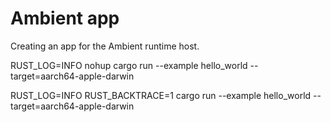 # Ambient app

Creating an app for the Ambient runtime host.

RUST_LOG=INFO nohup cargo run --example hello_world --target=aarch64-apple-darwin

RUST_LOG=INFO RUST_BACKTRACE=1 cargo run --example hello_world --target=aarch64-apple-darwin